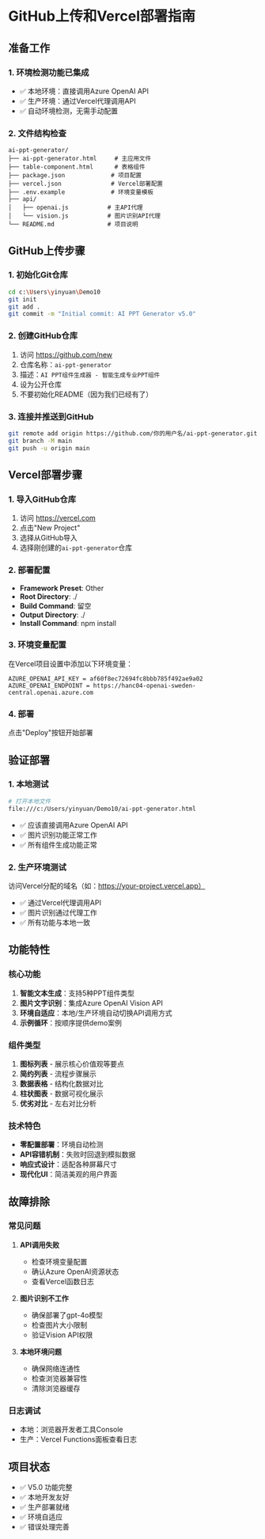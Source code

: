 # GitHub上传和Vercel部署指南

## 准备工作

### 1. 环境检测功能已集成
- ✅ 本地环境：直接调用Azure OpenAI API
- ✅ 生产环境：通过Vercel代理调用API
- ✅ 自动环境检测，无需手动配置

### 2. 文件结构检查
```
ai-ppt-generator/
├── ai-ppt-generator.html     # 主应用文件
├── table-component.html      # 表格组件
├── package.json             # 项目配置
├── vercel.json              # Vercel部署配置
├── .env.example             # 环境变量模板
├── api/
│   ├── openai.js           # 主API代理
│   └── vision.js           # 图片识别API代理
└── README.md               # 项目说明
```

## GitHub上传步骤

### 1. 初始化Git仓库
```bash
cd c:\Users\yinyuan\Demo10
git init
git add .
git commit -m "Initial commit: AI PPT Generator v5.0"
```

### 2. 创建GitHub仓库
1. 访问 https://github.com/new
2. 仓库名称：`ai-ppt-generator`
3. 描述：`AI PPT组件生成器 - 智能生成专业PPT组件`
4. 设为公开仓库
5. 不要初始化README（因为我们已经有了）

### 3. 连接并推送到GitHub
```bash
git remote add origin https://github.com/你的用户名/ai-ppt-generator.git
git branch -M main
git push -u origin main
```

## Vercel部署步骤

### 1. 导入GitHub仓库
1. 访问 https://vercel.com
2. 点击"New Project"
3. 选择从GitHub导入
4. 选择刚创建的`ai-ppt-generator`仓库

### 2. 部署配置
- **Framework Preset**: Other
- **Root Directory**: ./
- **Build Command**: 留空
- **Output Directory**: ./
- **Install Command**: npm install

### 3. 环境变量配置
在Vercel项目设置中添加以下环境变量：

```
AZURE_OPENAI_API_KEY = af60f8ec72694fc8bbb785f492ae9a02
AZURE_OPENAI_ENDPOINT = https://hanc04-openai-sweden-central.openai.azure.com
```

### 4. 部署
点击"Deploy"按钮开始部署

## 验证部署

### 1. 本地测试
```bash
# 打开本地文件
file:///c:/Users/yinyuan/Demo10/ai-ppt-generator.html
```
- ✅ 应该直接调用Azure OpenAI API
- ✅ 图片识别功能正常工作
- ✅ 所有组件生成功能正常

### 2. 生产环境测试
访问Vercel分配的域名（如：https://your-project.vercel.app）
- ✅ 通过Vercel代理调用API
- ✅ 图片识别通过代理工作
- ✅ 所有功能与本地一致

## 功能特性

### 核心功能
1. **智能文本生成**：支持5种PPT组件类型
2. **图片文字识别**：集成Azure OpenAI Vision API
3. **环境自适应**：本地/生产环境自动切换API调用方式
4. **示例循环**：按顺序提供demo案例

### 组件类型
1. **图标列表** - 展示核心价值观等要点
2. **简约列表** - 流程步骤展示
3. **数据表格** - 结构化数据对比
4. **柱状图表** - 数据可视化展示
5. **优劣对比** - 左右对比分析

### 技术特色
- **零配置部署**：环境自动检测
- **API容错机制**：失败时回退到模拟数据
- **响应式设计**：适配各种屏幕尺寸
- **现代化UI**：简洁美观的用户界面

## 故障排除

### 常见问题
1. **API调用失败**
   - 检查环境变量配置
   - 确认Azure OpenAI资源状态
   - 查看Vercel函数日志

2. **图片识别不工作**
   - 确保部署了gpt-4o模型
   - 检查图片大小限制
   - 验证Vision API权限

3. **本地环境问题**
   - 确保网络连通性
   - 检查浏览器兼容性
   - 清除浏览器缓存

### 日志调试
- 本地：浏览器开发者工具Console
- 生产：Vercel Functions面板查看日志

## 项目状态
- ✅ V5.0 功能完整
- ✅ 本地开发友好
- ✅ 生产部署就绪
- ✅ 环境自适应
- ✅ 错误处理完善

